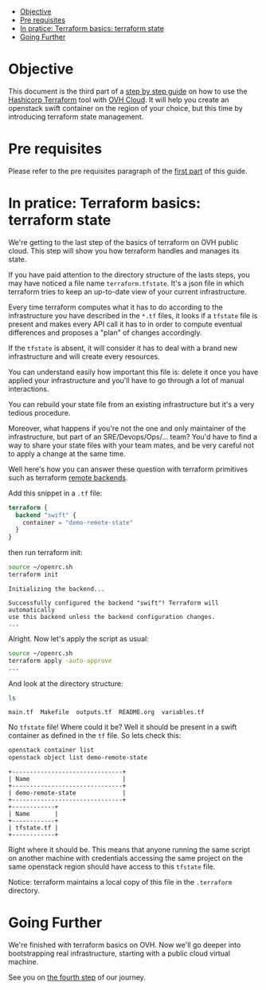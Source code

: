 - [Objective](#sec-1)
- [Pre requisites](#sec-2)
- [In pratice: Terraform basics: terraform state](#sec-3)
- [Going Further](#sec-4)


# Objective<a id="sec-1"></a>

This document is the third part of a [step by step guide](../0-simple-terraform/README.md) on how to use the [Hashicorp Terraform](https://terraform.io) tool with [OVH Cloud](https://www.ovh.com/world/public-cloud/instances/). It will help you create an openstack swift container on the region of your choice, but this time by introducing terraform state management.

# Pre requisites<a id="sec-2"></a>

Please refer to the pre requisites paragraph of the [first part](../0-simple-terraform/README.md) of this guide.

# In pratice: Terraform basics: terraform state<a id="sec-3"></a>

We're getting to the last step of the basics of terraform on OVH public cloud. This step will show you how terraform handles and manages its state.

If you have paid attention to the directory structure of the lasts steps, you may have noticed a file name `terraform.tfstate`. It's a json file in which terraform tries to keep an up-to-date view of your current infrastructure.

Every time terraform computes what it has to do according to the infrastructure you have described in the `*.tf` files, it looks if a `tfstate` file is present and makes every API call it has to in order to compute eventual differences and proposes a "plan" of changes accordingly.

If the `tfstate` is absent, it will consider it has to deal with a brand new infrastructure and will create every resources.

You can understand easily how important this file is: delete it once you have applied your infrastructure and you'll have to go through a lot of manual interactions.

You can rebuild your state file from an existing infrastructure but it's a very tedious procedure.

Moreover, what happens if you're not the one and only maintainer of the infrastructure, but part of an SRE/Devops/Ops/&#x2026; team? You'd have to find a way to share your state files with your team mates, and be very careful not to apply a change at the same time.

Well here's how you can answer these question with terraform primitives such as terraform [remote backends](https://www.terraform.io/intro/getting-started/remote.html).

Add this snippet in a `.tf` file:

```terraform
terraform {
  backend "swift" {
    container = "demo-remote-state"
  }
}
```

then run terraform init:

```bash
source ~/openrc.sh
terraform init
```

    Initializing the backend...
    
    Successfully configured the backend "swift"! Terraform will automatically
    use this backend unless the backend configuration changes.
    ...

Alright. Now let's apply the script as usual:

```bash
source ~/openrc.sh
terraform apply -auto-approve
...
```

And look at the directory structure:

```bash
ls 
```

    main.tf  Makefile  outputs.tf  README.org  variables.tf

No `tfstate` file! Where could it be? Well it should be present in a swift container as defined in the `tf` file. So lets check this:

```bash
openstack container list
openstack object list demo-remote-state
```

    +-------------------------------+
    | Name                          |
    +-------------------------------+
    | demo-remote-state             |
    +-------------------------------+
    +------------+
    | Name       |
    +------------+
    | tfstate.tf |
    +------------+

Right where it should be. This means that anyone running the same script on another machine with credentials accessing the same project on the same openstack region should have access to this `tfstate` file.

Notice: terraform maintains a local copy of this file in the `.terraform` directory.

# Going Further<a id="sec-4"></a>

We're finished with terraform basics on OVH. Now we'll go deeper into bootstrapping real infrastructure, starting with a public cloud virtual machine.

See you on [the fourth step](../3-simple-public-instance/README.md) of our journey.
